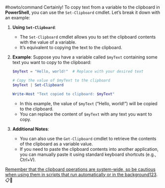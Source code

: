 #howto/command 
Certainly! To copy text from a variable to the clipboard in **PowerShell**, you can use the `Set-Clipboard` cmdlet. Let’s break it down with an example:

1. **Using `Set-Clipboard`**:
    
    - The `Set-Clipboard` cmdlet allows you to set the clipboard contents with the value of a variable.
    - It’s equivalent to copying the text to the clipboard.
2. **Example**: Suppose you have a variable called `$myText` containing some text you want to copy to the clipboard:
    
    ```powershell
    $myText = "Hello, world!"  # Replace with your desired text
    
    # Copy the value of $myText to the clipboard
    $myText | Set-Clipboard
    
    Write-Host "Text copied to clipboard: $myText"
    ```
    
    - In this example, the value of `$myText` (“Hello, world!”) will be copied to the clipboard.
    - You can replace the content of `$myText` with any text you want to copy.
3. **Additional Notes**:
    
    - You can also use the `Get-Clipboard` cmdlet to retrieve the contents of the clipboard as a variable value.
    - If you need to paste the clipboard contents into another application, you can manually paste it using standard keyboard shortcuts (e.g., Ctrl+V).

[Remember that the clipboard operations are system-wide, so be cautious when using them in scripts that run automatically or in the background](https://stackoverflow.com/questions/57223068/how-to-copy-and-paste-from-a-variable-in-powershell)[1](https://stackoverflow.com/questions/57223068/how-to-copy-and-paste-from-a-variable-in-powershell)[2](https://poweradm.com/clipboard-copy-paste-powershell/)[3](https://adamtheautomator.com/powershell-copy-to-clipboard/). 📋🚀